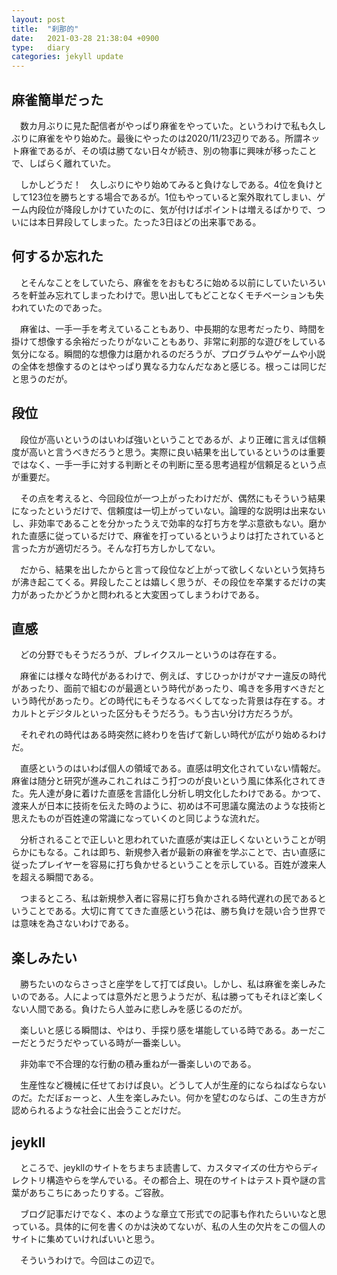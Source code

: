 ```yaml
---
layout: post
title:  "刹那的"
date:   2021-03-28 21:38:04 +0900
type:   diary
categories: jekyll update
---
```


## 麻雀簡単だった
　数カ月ぶりに見た配信者がやっぱり麻雀をやっていた。というわけで私も久しぶりに麻雀をやり始めた。最後にやったのは2020/11/23辺りである。所謂ネット麻雀であるが、その頃は勝てない日々が続き、別の物事に興味が移ったことで、しばらく離れていた。

　しかしどうだ！　久しぶりにやり始めてみると負けなしである。4位を負けとして123位を勝ちとする場合であるが。1位もやっていると案外取れてしまい、ゲーム内段位が降段しかけていたのに、気が付けばポイントは増えるばかりで、ついには本日昇段してしまった。たった3日ほどの出来事である。

## 何するか忘れた
　とそんなことをしていたら、麻雀ををおもむろに始める以前にしていたいろいろを軒並み忘れてしまったわけで。思い出してもどことなくモチベーションも失われていたのであった。

　麻雀は、一手一手を考えていることもあり、中長期的な思考だったり、時間を掛けて想像する余裕だったりがないこともあり、非常に刹那的な遊びをしている気分になる。瞬間的な想像力は磨かれるのだろうが、プログラムやゲームや小説の全体を想像するのとはやっぱり異なる力なんだなあと感じる。根っこは同じだと思うのだが。

## 段位
　段位が高いというのはいわば強いということであるが、より正確に言えば信頼度が高いと言うべきだろうと思う。実際に良い結果を出しているというのは重要ではなく、一手一手に対する判断とその判断に至る思考過程が信頼足るという点が重要だ。

　その点を考えると、今回段位が一つ上がったわけだが、偶然にもそういう結果になったというだけで、信頼度は一切上がっていない。論理的な説明は出来ないし、非効率であることを分かったうえで効率的な打ち方を学ぶ意欲もない。磨かれた直感に従っているだけで、麻雀を打っているというよりは打たされていると言った方が適切だろう。そんな打ち方しかしてない。

　だから、結果を出したからと言って段位など上がって欲しくないという気持ちが沸き起こてくる。昇段したことは嬉しく思うが、その段位を卒業するだけの実力があったかどうかと問われると大変困ってしまうわけである。

## 直感
　どの分野でもそうだろうが、ブレイクスルーというのは存在する。

　麻雀には様々な時代があるわけで、例えば、すじひっかけがマナー違反の時代があったり、面前で組むのが最適という時代があったり、鳴きを多用すべきだという時代があったり。どの時代にもそうなるべくしてなった背景は存在する。オカルトとデジタルといった区分もそうだろう。もう古い分け方だろうが。

　それぞれの時代はある時突然に終わりを告げて新しい時代が広がり始めるわけだ。

　直感というのはいわば個人の領域である。直感は明文化されていない情報だ。麻雀は随分と研究が進みこれこれはこう打つのが良いという風に体系化されてきた。先人達が身に着けた直感を言語化し分析し明文化したわけである。かつて、渡来人が日本に技術を伝えた時のように、初めは不可思議な魔法のような技術と思えたものが百姓達の常識になっていくのと同じような流れだ。

　分析されることで正しいと思われていた直感が実は正しくないということが明らかにもなる。これは即ち、新規参入者が最新の麻雀を学ぶことで、古い直感に従ったプレイヤーを容易に打ち負かせるということを示している。百姓が渡来人を超える瞬間である。

　つまるところ、私は新規参入者に容易に打ち負かされる時代遅れの民であるということである。大切に育ててきた直感という花は、勝ち負けを競い合う世界では意味を為さないわけである。

## 楽しみたい
　勝ちたいのならさっさと座学をして打てば良い。しかし、私は麻雀を楽しみたいのである。人によっては意外だと思うようだが、私は勝ってもそれほど楽しくない人間である。負けたら人並みに悲しみを感じるのだが。

　楽しいと感じる瞬間は、やはり、手探り感を堪能している時である。あーだこーだとうだうだやっている時が一番楽しい。

　非効率で不合理的な行動の積み重ねが一番楽しいのである。

　生産性など機械に任せておけば良い。どうして人が生産的にならねばならないのだ。ただぼぉーっと、人生を楽しみたい。何かを望むのならば、この生き方が認められるような社会に出会うことだけだ。

## jeykll
　ところで、jeykllのサイトをちまちま読書して、カスタマイズの仕方やらディレクトリ構造やらを学んでいる。その都合上、現在のサイトはテスト頁や謎の言葉があちこちにあったりする。ご容赦。

　ブログ記事だけでなく、本のような章立て形式での記事も作れたらいいなと思っている。具体的に何を書くのかは決めてないが、私の人生の欠片をこの個人のサイトに集めていければいいと思う。

　そういうわけで。今回はこの辺で。